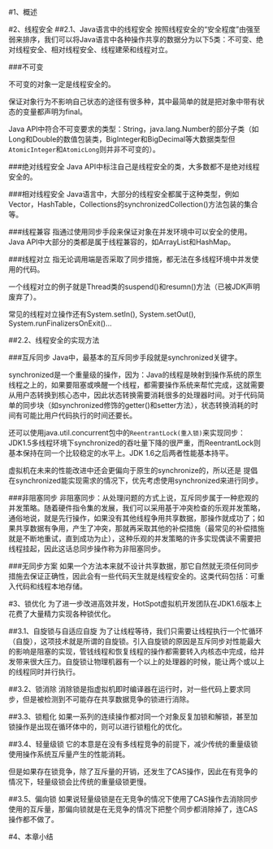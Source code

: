 #1、概述

#2、线程安全
##2.1、Java语言中的线程安全
按照线程安全的“安全程度”由强至弱来排序，我们可以将Java语言中各种操作共享的数据分为以下5类：不可变、绝对线程安全、相对线程安全、线程建荣和线程对立。

###不可变

不可变的对象一定是线程安全的。

保证对象行为不影响自己状态的途径有很多种，其中最简单的就是把对象中带有状态的变量都声明为final。

Java API中符合不可变要求的类型：String，java.lang.Number的部分子类（如Long和Double的数值包装类，BigInteger和BigDecimal等大数据类型但`AtomicInteger`和`AtomicLong`则并非不可变的）。

###绝对线程安全
Java API中标注自己是线程安全的类，大多数都不是绝对线程安全的。

###相对线程安全
Java语言中，大部分的线程安全都属于这种类型，例如Vector，HashTable，Collections的synchronizedCollection()方法包装的集合等。

###线程兼容
指通过使用同步手段来保证对象在并发环境中可以安全的使用。Java API中大部分的类都是属于线程兼容的，如ArrayList和HashMap。

###线程对立
指无论调用端是否采取了同步措施，都无法在多线程环境中并发使用的代码。

一个线程对立的例子就是Thread类的suspend()和resumn()方法（已被JDK声明废弃了）。

常见的线程对立操作还有System.setIn(), System.setOut(), System.runFinalizersOnExit()...

##2.2、线程安全的实现方法

###互斥同步
Java中，最基本的互斥同步手段就是synchronized关键字。

synchronized是一个重量级的操作，因为：Java的线程是映射到操作系统的原生线程之上的，如果要阻塞或唤醒一个线程，都需要操作系统来帮忙完成，这就需要从用户态转换到核心态中，因此状态转换需要消耗很多的处理器时间。对于代码简单的同步块（如synchronized修饰的getter()和setter方法），状态转换消耗的时间有可能比用户代码执行的时间还要长。

还可以使用java.util.concurrent包中的`ReentrantLock(重入锁)`来实现同步：JDK1.5多线程环境下synchronized的吞吐量下降的很严重，而ReentrantLock则基本保持在同一个比较稳定的水平上。JDK 1.6之后两者性能基本持平。

虚拟机在未来的性能改进中还会更偏向于原生的synchronize的，所以还是
提倡在synchronized能实现需求的情况下，优先考虑使用synchronized来进行同步。

###非阻塞同步
非阻塞同步：从处理问题的方式上说，互斥同步属于一种悲观的并发策略。随着硬件指令集的发展，我们可以采用基于冲突检查的乐观并发策略，通俗地说，就是先行操作，如果没有其他线程争用共享数据，那操作就成功了；如果共享数据有争用，产生了冲突，那就再采取其他的补偿措施（最常见的补偿措施就是不断地重试，直到成功为止），这种乐观的并发策略的许多实现偶读不需要把线程挂起，因此这话总同步操作称为非阻塞同步。

###无同步方案
如果一个方法本来就不设计共享数据，那它自然就无须任何同步措施去保证正确性，因此会有一些代码天生就是线程安全的。这类代码包括：可重入代码和线程本地存储。


#3、锁优化
为了进一步改进高效并发，HotSpot虚拟机开发团队在JDK1.6版本上花费了大量精力实现各种锁优化。

##3.1、自旋锁与自适应自旋
为了让线程等待，我们只需要让线程执行一个忙循环（自旋），这项技术就是所谓的自旋锁。引入自旋锁的原因是互斥同步对性能最大的影响是阻塞的实现，管钱线程和恢复线程的操作都需要转入内核态中完成，给并发带来很大压力。自旋锁让物理机器有一个以上的处理器的时候，能让两个或以上的线程同时并行执行。

##3.2、锁消除
消除锁是指虚拟机即时编译器在运行时，对一些代码上要求同步，但是被检测到不可能存在共享数据竞争的锁进行消除。

##3.3、锁粗化
如果一系列的连续操作都对同一个对象反复加锁和解锁，甚至加锁操作是出现在循环体中的，则可以进行锁粗化的优化。

##3.4、轻量级锁
它的本意是在没有多线程竞争的前提下，减少传统的重量级锁使用操作系统互斥量产生的性能消耗。

但是如果存在锁竞争，除了互斥量的开销，还发生了CAS操作，因此在有竞争的情况下，轻量级锁会比传统的重量级锁更慢。


##3.5、偏向锁
如果说轻量级锁是在无竞争的情况下使用了CAS操作去消除同步使用的互斥量，那偏向锁就是在无竞争的情况下把整个同步都消除掉了，连CAS操作都不做了。

#4、本章小结